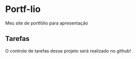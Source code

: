 # Portf-lio
Meu site de portfólio para apresentação

## Tarefas
O controle de tarefas desse projeto será realizado no github!